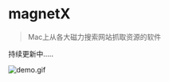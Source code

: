 # magnetX


> Mac上从各大磁力搜索网站抓取资源的软件

持续更新中.....

![demo.gif](https://github.com/youusername/magnetX/blob/master/image.gif)
